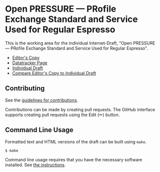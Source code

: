 # Open PRESSURE — PRofile Exchange Standard and Service Used for Regular Espresso

This is the working area for the individual Internet-Draft, "Open PRESSURE — PRofile Exchange Standard and Service Used for Regular Espresso".

* [Editor's Copy](https://dequbed.github.io/draft-schander-independent-pressure/#go.draft-schander-independent-pressure.html)
* [Datatracker Page](https://datatracker.ietf.org/doc/draft-schander-independent-pressure)
* [Individual Draft](https://datatracker.ietf.org/doc/html/draft-schander-independent-pressure)
* [Compare Editor's Copy to Individual Draft](https://dequbed.github.io/draft-schander-independent-pressure/#go.draft-schander-independent-pressure.diff)


## Contributing

See the
[guidelines for contributions](https://github.com/dequbed/draft-schander-independent-pressure/blob/main/CONTRIBUTING.md).

Contributions can be made by creating pull requests.
The GitHub interface supports creating pull requests using the Edit (✏) button.


## Command Line Usage

Formatted text and HTML versions of the draft can be built using `make`.

```sh
$ make
```

Command line usage requires that you have the necessary software installed.  See
[the instructions](https://github.com/martinthomson/i-d-template/blob/main/doc/SETUP.md).

